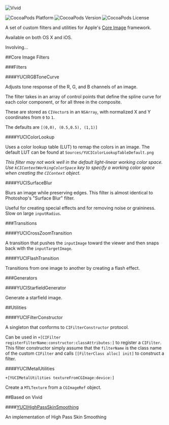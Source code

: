 ![Vivid](https://raw.githubusercontent.com/YuAo/Vivid/master/Documentation/Assets/header.png)

![CocoaPods Platform](https://img.shields.io/cocoapods/p/Vivid.svg?style=flat-square)
![CocoaPods Version](https://img.shields.io/cocoapods/v/Vivid.svg?style=flat-square)
![CocoaPods License](https://img.shields.io/cocoapods/l/Vivid.svg?style=flat-square)

A set of custom filters and utilities for Apple's [Core Image](https://developer.apple.com/library/mac/documentation/GraphicsImaging/Conceptual/CoreImaging/ci_intro/ci_intro.html) framework.

Available on both OS X and iOS.

Involving...

##Core Image Filters

###Filters

####YUCIRGBToneCurve

Adjusts tone response of the R, G, and B channels of an image.

The filter takes in an array of control points that define the spline curve for each color component, or for all three in the composite.

These are stored as `CIVector`s in an `NSArray`, with normalized X and Y coordinates from `0` to `1`.

The defaults are `[(0,0), (0.5,0.5), (1,1)]`

####YUCIColorLookup

Uses a color lookup table (LUT) to remap the colors in an image. The default LUT can be found at `Sources/YUCIColorLookupTableDefault.png`

*This filter may not work well in the default light-linear working color space. Use `kCIContextWorkingColorSpace` key to specify a working color space when creating the `CIContext` object.*

####YUCISurfaceBlur

Blurs an image while preserving edges. This filter is almost identical to Photoshop's "Surface Blur" filter.

Useful for creating special effects and for removing noise or graininess. Slow on large `inputRadius`.

###Transitions

####YUCICrossZoomTransition

A transition that pushes the `inputImage` toward the viewer and then snaps back with the `inputTargetImage`.

####YUCIFlashTransition

Transitions from one image to another by creating a flash effect.

###Generators

####YUCIStarfieldGenerator

Generate a starfield image.

##Utilities

####YUCIFilterConstructor

A singleton that conforms to `CIFilterConstructor` protocol.

Can be used in `+[CIFilter registerFilterName:constructor:classAttributes:]` to register a `CIFilter`. This filter constructor simply assume that the `filterName` is the class name of the custom `CIFilter` and calls `[[FilterClass alloc] init]` to construct a filter.

####YUCIMetalUtilities

`+[YUCIMetalUtilities textureFromCGImage:device:]`

Create a `MTLTexture` from a `CGImageRef` object.

##Based on Vivid

####[YUCIHighPassSkinSmoothing](https://github.com/YuAo/YUCIHighPassSkinSmoothing)

An implementation of High Pass Skin Smoothing
